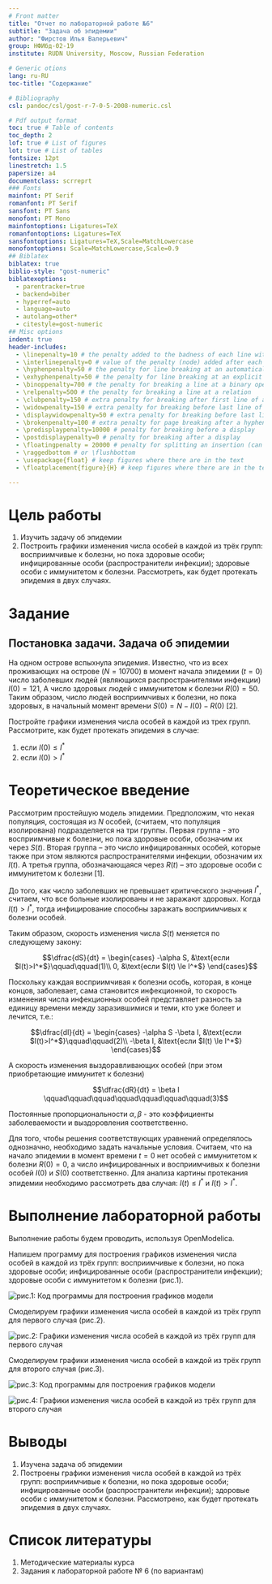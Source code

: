 ```yaml
---
# Front matter
title: "Отчет по лабораторной работе №6"
subtitle: "Задача об эпидемии"
author: "Фирстов Илья Валерьевич"
group: НФИбд-02-19
institute: RUDN University, Moscow, Russian Federation

# Generic otions
lang: ru-RU
toc-title: "Содержание"

# Bibliography
csl: pandoc/csl/gost-r-7-0-5-2008-numeric.csl

# Pdf output format
toc: true # Table of contents
toc_depth: 2
lof: true # List of figures
lot: true # List of tables
fontsize: 12pt
linestretch: 1.5
papersize: a4
documentclass: scrreprt
### Fonts
mainfont: PT Serif
romanfont: PT Serif
sansfont: PT Sans
monofont: PT Mono
mainfontoptions: Ligatures=TeX
romanfontoptions: Ligatures=TeX
sansfontoptions: Ligatures=TeX,Scale=MatchLowercase
monofontoptions: Scale=MatchLowercase,Scale=0.9
## Biblatex
biblatex: true
biblio-style: "gost-numeric"
biblatexoptions:
  - parentracker=true
  - backend=biber
  - hyperref=auto
  - language=auto
  - autolang=other*
  - citestyle=gost-numeric
## Misc options
indent: true
header-includes:
  - \linepenalty=10 # the penalty added to the badness of each line within a paragraph (no associated penalty node) Increasing the value makes tex try to have fewer lines in the paragraph.
  - \interlinepenalty=0 # value of the penalty (node) added after each line of a paragraph.
  - \hyphenpenalty=50 # the penalty for line breaking at an automatically inserted hyphen
  - \exhyphenpenalty=50 # the penalty for line breaking at an explicit hyphen
  - \binoppenalty=700 # the penalty for breaking a line at a binary operator
  - \relpenalty=500 # the penalty for breaking a line at a relation
  - \clubpenalty=150 # extra penalty for breaking after first line of a paragraph
  - \widowpenalty=150 # extra penalty for breaking before last line of a paragraph
  - \displaywidowpenalty=50 # extra penalty for breaking before last line before a display math
  - \brokenpenalty=100 # extra penalty for page breaking after a hyphenated line
  - \predisplaypenalty=10000 # penalty for breaking before a display
  - \postdisplaypenalty=0 # penalty for breaking after a display
  - \floatingpenalty = 20000 # penalty for splitting an insertion (can only be split footnote in standard LaTeX)
  - \raggedbottom # or \flushbottom
  - \usepackage{float} # keep figures where there are in the text
  - \floatplacement{figure}{H} # keep figures where there are in the text

---
```



# Цель работы
1. Изучить задачу об эпидемии
2. Построить графики изменения числа особей в каждой из трёх групп: восприимчивые к болезни, но пока здоровые особи; инфицированные особи (распространители инфекции); здоровые особи с иммунитетом к болезни. Рассмотреть, как будет протекать эпидемия в двух случаях.

# Задание
## Постановка задачи. Задача об эпидемии
На одном острове вспыхнула эпидемия. Известно, что из всех проживающих на острове ($N=10 700$) в момент начала эпидемии ($t=0$) число заболевших людей (являющихся распространителями инфекции) $I(0)=121$, А число здоровых людей с иммунитетом к болезни $R(0)=50$. Таким образом, число людей восприимчивых к болезни, но пока здоровых, в начальный момент времени $S(0) = N - I(0) - R(0)$ [2].

Постройте графики изменения числа особей в каждой из трех групп. Рассмотрите, как будет протекать эпидемия в случае:

1. если $I(0) \le I^*$
2. если $I(0)>I^*$

# Теоретическое введение

Рассмотрим простейшую модель эпидемии. Предположим, что некая популяция, состоящая из $N$ особей, (считаем, что популяция изолирована) подразделяется на три группы. Первая группа - это восприимчивые к болезни, но пока здоровые особи, обозначим их через $S(t)$. Вторая группа – это число инфицированных особей, которые также при этом являются распространителями инфекции, обозначим их $I(t)$. А третья группа, обозначающаяся через $R(t)$ – это здоровые особи с иммунитетом к болезни [1].

До того, как число заболевших не превышает критического значения $I^*$, считаем, что все больные изолированы и не заражают здоровых. Когда $I(t)>I^*$, тогда инфицирование способны заражать восприимчивых к болезни особей.

Таким образом, скорость изменения числа $S(t)$ меняется по следующему закону:

$$\dfrac{dS}{dt} = \begin{cases}
   -\alpha S, &\text{если $I(t)>I^*$}\qquad\qquad(1)\\
   0, &\text{если $I(t) \le I^*$} 
 \end{cases}$$

Поскольку каждая восприимчивая к болезни особь, которая, в конце концов, заболевает, сама становится инфекционной, то скорость изменения числа инфекционных особей представляет разность за единицу времени между заразившимися и теми, кто уже болеет и лечится, т.е.:

$$\dfrac{dI}{dt} = \begin{cases}
   -\alpha S -\beta I, &\text{если $I(t)>I^*$}\qquad\qquad(2)\\
   -\beta I, &\text{если $I(t) \le I^*$} 
 \end{cases}$$
 
 А скорость изменения выздоравливающих особей (при этом приобретающие иммунитет к болезни)
 
 $$\dfrac{dR}{dt} = \beta I \qquad\qquad\qquad\qquad\qquad\qquad\qquad(3)$$
 
 Постоянные пропорциональности $\alpha, \beta$ - это коэффициенты заболеваемости и выздоровления соответственно.
 
Для того, чтобы решения соответствующих уравнений определялось однозначно, необходимо задать начальные условия. Считаем, что на начало эпидемии в момент времени $t=0$ нет особей с иммунитетом к болезни $R(0) = 0$, а число инфицированных и восприимчивых к болезни особей $I(0)$ и $S(0)$ соответственно. Для анализа картины протекания эпидемии необходимо рассмотреть два случая: $I(t) \le I^*$ и $I(t)>I^*$.

# Выполнение лабораторной работы
Выполнение работы будем проводить, используя OpenModelica.

Напишем программу для построения графиков изменения числа особей в каждой из трёх групп: восприимчивые к болезни, но пока здоровые особи; инфицированные особи (распространители инфекции); здоровые особи с иммунитетом к болезни (рис.1).

![рис.1: Код программы для построения графиков модели](image/code_1.png "Код программы для построения графиков модели")

Смоделируем графики изменения числа особей в каждой из трёх групп для первого случая (рис.2).

![рис.2: Графики изменения числа особей в каждой из трёх групп для первого случая](image/graph_1.png "Графики изменения числа особей в каждой из трёх групп для первого случая")

Смоделируем графики изменения числа особей в каждой из трёх групп для второго случая (рис.3).

![рис.3: Код программы для построения графиков модели](image/code_2.png "Код программы для построения графиков модели")

![рис.4: Графики изменения числа особей в каждой из трёх групп для второго случая](image/graph_2.png "Графики изменения числа особей в каждой из трёх групп для второго случая")

# Выводы
1. Изучена задача об эпидемии
2. Построены графики изменения числа особей в каждой из трёх групп: восприимчивые к болезни, но пока здоровые особи; инфицированные особи (распространители инфекции); здоровые особи с иммунитетом к болезни. Рассмотрено, как будет протекать эпидемия в двух случаях.

# Список литературы
1. Методические материалы курса
2. Задания к лабораторной работе № 6 (по вариантам)
